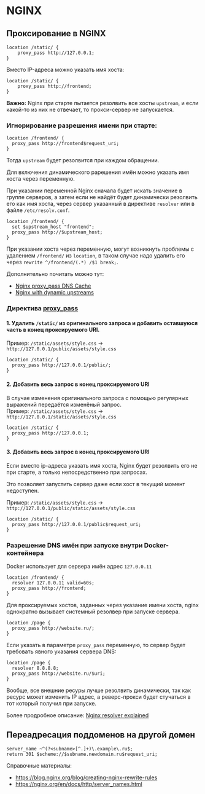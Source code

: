 # NGINX

## Проксирование в NGINX

```
location /static/ {
	proxy_pass http://127.0.0.1;
}
```

Вместо IP-адреса можно указать имя хоста:

```
location /static/ {
	proxy_pass http://frontend;
}
```

**Важно:** Nginx при старте пытается резолвить все хосты `upstream`, и если какой-то из них не отвечает, то прокси-сервер не запускается.


### Игнорирование разрешения имени при старте:

```
location /frontend/ {
  proxy_pass http://frontend$request_uri;
}
```
Тогда `upstream` будет резолвится при каждом обращении.

Для включения динамического рарешения имён можно указать имя хоста через переменную.

При указании переменной Nginx сначала будет искать  значение в группе серверов, а затем если не найдёт будет динамически резолвить его как имя хоста, через сервер указанный в директиве `resolver` или в файле `/etc/resolv.conf`.

```
location /frontend/ {
  set $upstream_host "frontend";
  proxy_pass http://$upstream_host;
}
```
При указании хоста через переменную, могут возникнуть проблемы с удалением `/frontend/` из `location`, в таком случае надо удалить его  через `rewrite ^/frontend/(.*) /$1 break;`.

Дополнительно почитать можно тут:
- [Nginx proxy_pass DNS Cache](https://www.nadeau.tv/nginx-proxy_pass-dns-cache/)
- [Nginx with dynamic upstreams](https://tenzer.dk/nginx-with-dynamic-upstreams/)


### Директива [proxy_pass](https://nginx.org/en/docs/http/ngx_http_proxy_module.html#proxy_pass)

#### 1. Удалить `/static/` из оригинального запроса и добавить оставшуюся часть в конец проксируемого URI.  
Пример: `/static/assets/style.css` -> `http://127.0.0.1/public/assets/style.css`

```
location /static/ {
  proxy_pass http://127.0.0.1/public/;
}
```

#### 2. Добавить весь запрос в конец проксируемого URI
В случае изменения оригинального запроса с помощью регулярных выражений передаётся изменёный запрос.  
Пример: `/static/assets/style.css` -> `http://127.0.0.1/static/assets/style.css`

```
location /static/ {
  proxy_pass http://127.0.0.1;
}
```

#### 3. Добавить весь запрос в конец проксируемого URI
Если вместо ip-адреса указать имя хоста, Nginx будет резолвить его не при старте, а только непосредственно при запросах.

Это позволяет запустить сервер даже если хост в текущий момент недоступен.

Пример: `/static/assets/style.css` -> `http://127.0.0.1/public/static/assets/style.css`

```
location /static/ {
  proxy_pass http://127.0.0.1/public$request_uri;
}
```

### Разрешение DNS имён при запуске внутри Docker-контейнера 

Docker использует для сервера имён адрес `127.0.0.11` 
```
location /frontend/ {
  resolver 127.0.0.11 valid=60s;
  proxy_pass http://frontend;
}
```

Для проксируемых хостов, заданных через указание имени хоста, nginx однократно вызывает системный резолвер при запуске сервера.
```
location /page {
  proxy_pass http://website.ru/;
}
```

Если указать в параметре `proxy_pass` переменную, то сервер будет требовать явного указания сервера DNS:
```
location /page {
  resolver 8.8.8.8;
  proxy_pass http://website.ru/$uri;
}
```

Вообще, все внешние ресуры лучше резолвить динамически, так как ресурс может изменить IP адрес, а реверс-прокси будет стучаться в тот который получил при запуске.

Более продробное описание: [Nginx resolver explained](https://distinctplace.com/2017/04/19/nginx-resolver-explained/)

## Переадресация поддоменов на другой домен

```nginx
server_name ~^(?<subname>[^.]+)\.example\.ru$;
return 301 $scheme://$subname.newdomain.ru$request_uri;
```

Справочные материалы: 
- https://blog.nginx.org/blog/creating-nginx-rewrite-rules
- https://nginx.org/en/docs/http/server_names.html
